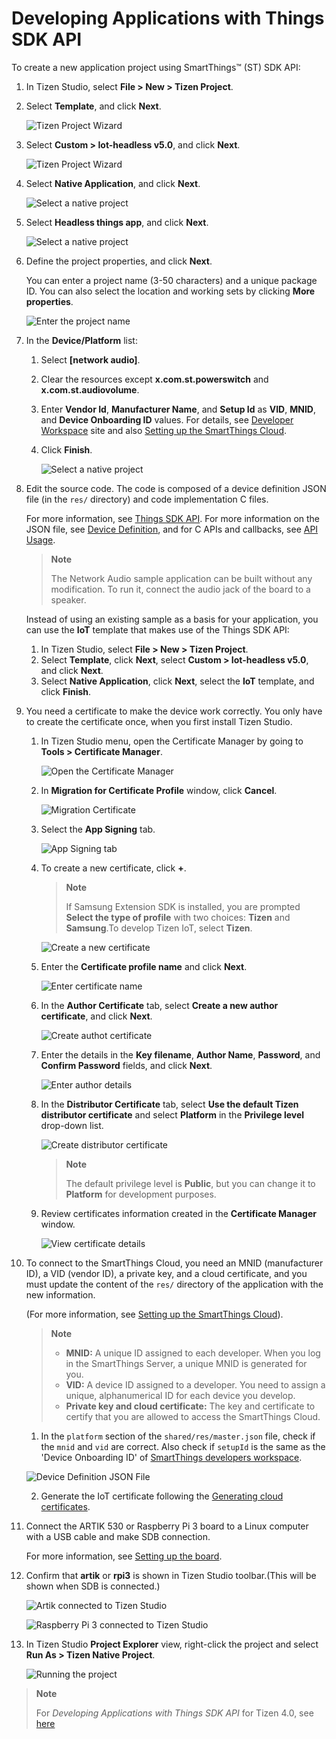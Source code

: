 # Developing Applications with Things SDK API

To create a new application project using SmartThings&trade; (ST) SDK API:

1.  In Tizen Studio, select **File > New > Tizen Project**.
2.  Select **Template**, and click **Next**.

    ![Tizen Project Wizard](media/thingsapp_sample.png)

3.  Select **Custom > Iot-headless v5.0**, and click **Next**.

    ![Tizen Project Wizard](media/thingsapp_profile_select_5.0.png)

4.  Select **Native Application**, and click **Next**.

    ![Select a native project](media/thingsapp_native_5.0.png)

5.  Select **Headless things app**, and click **Next**.

    ![Select a native project](media/thingsapp_serviceapp_5.0.png)

6.  Define the project properties, and click **Next**.

    You can enter a project name (3-50 characters) and a unique package ID. You can also select the location and working sets by clicking **More properties**.

    ![Enter the project name](media/thingsapp_project_name_5.0.png)

7.  In the **Device/Platform** list:
    1.  Select **\[network audio\]**.
    2.  Clear the resources except **x.com.st.powerswitch** and **x.com.st.audiovolume**.
    3.  Enter **Vendor Id**, **Manufacturer Name**, and **Setup Id** as **VID**, **MNID**, and **Device Onboarding ID** values. For details, see [Developer Workspace](https://smartthings.developer.samsung.com) site and also [Setting up the SmartThings Cloud](things-cloud-setup.md).
    4.  Click **Finish**.

        ![Select a native project](media/guitool.png)

8.  Edit the source code. The code is composed of a device definition JSON file (in the `res/` directory) and code implementation C files.

    For more information, see [Things SDK API](../guides/things-api.md). For more information on the JSON file, see [Device Definition](../guides/things-api-device.md), and for C APIs and callbacks, see [API Usage](../guides/things-api-guide.md).

    > **Note**
    >
    > The Network Audio sample application can be built without any modification. To run it, connect the audio jack of the board to a speaker.

    Instead of using an existing sample as a basis for your application, you can use the **IoT** template that makes use of the Things SDK API:

    1.  In Tizen Studio, select **File > New > Tizen Project**.
    2.  Select **Template**, click **Next**, select **Custom > Iot-headless v5.0**, and click **Next**.
    3.  Select **Native Application**, click **Next**, select the **IoT** template, and click **Finish**.

9.  You need a certificate to make the device work correctly. You only have to create the certificate once, when you first install Tizen Studio.
    1.  In Tizen Studio menu, open the Certificate Manager by going to **Tools > Certificate Manager**.

        ![Open the Certificate Manager](media/certificate_manager.png)

    2.  In **Migration for Certificate Profile** window, click **Cancel**.

        ![Migration Certificate](media/cm_profile_select.png)

    3.  Select the **App Signing** tab.

        ![App Signing tab](media/cm_app_signing.png)

    4.  To create a new certificate, click **+**.

        <div class="note">

        > **Note**
        >
        > If Samsung Extension SDK is installed, you are prompted **Select the type of profile** with two choices: **Tizen** and **Samsung**.To develop Tizen IoT, select **Tizen**.

        ![Create a new certificate](media/cm_new.png)

    5.  Enter the **Certificate profile name** and click **Next**.

        ![Enter certificate name](media/cm_profile.png)

    6.  In the **Author Certificate** tab, select **Create a new author certificate**, and click **Next**.

        ![Create authot certificate](media/cm_new_author.png)

    7.  Enter the details in the **Key filename**, **Author Name**, **Password**, and **Confirm Password** fields, and click **Next**.

        ![Enter author details](media/cm_author.png)

    8.  In the **Distributor Certificate** tab, select **Use the default Tizen distributor certificate** and select **Platform** in the **Privilege level** drop-down list.

        ![Create distributor certificate](media/cm_privilege.png)

        > **Note**
        >
        > The default privilege level is **Public**, but you can change it to **Platform** for development purposes.

    9.  Review certificates information created in the **Certificate Manager** window.

        ![View certificate details](media/cm_end.png)


10. To connect to the SmartThings Cloud, you need an MNID (manufacturer ID), a VID (vendor ID), a private key, and a cloud certificate, and you must update the content of the `res/` directory of the application with the new information.

    (For more information, see [Setting up the SmartThings Cloud](things-cloud-setup.md)).


    > **Note**
    >
    > -   **MNID:** A unique ID assigned to each developer. When you log in the SmartThings Server, a unique MNID is generated for you.
    > -   **VID:** A device ID assigned to a developer. You need to assign a unique, alphanumerical ID for each device you develop.
    > -   **Private key and cloud certificate:** The key and certificate to certify that you are allowed to access the SmartThings Cloud.

    1.  In the `platform` section of the `shared/res/master.json` file, check if the `mnid` and `vid` are correct. Also check if `setupId` is the same as the 'Device Onboarding ID' of [SmartThings developers workspace](https://smartthings.developer.samsung.com).

       ![Device Definition JSON File](media/device-definition-json-mnid-vid-5.0.png)

    2.  Generate the IoT certificate following the [Generating cloud certificates](things-cloud-setup.md#generating-cloud-certificates).


11. Connect the ARTIK 530 or Raspberry Pi 3 board to a Linux computer with a USB cable and make SDB connection.

    For more information, see [Setting up the board](setting-up-board.md).

12. Confirm that **artik** or **rpi3** is shown in Tizen Studio toolbar.(This will be shown when SDB is connected.)

    ![Artik connected to Tizen Studio](media/tizen_studio_artik.png)

    ![Raspberry Pi 3 connected to Tizen Studio](media/tizen_studio_rpi3.png)

13. In Tizen Studio **Project Explorer** view, right-click the project and select **Run As > Tizen Native Project**.

    ![Running the project](media/thingsapp_runas.png)




> **Note**
>
> For *Developing Applications with Things SDK API* for Tizen 4.0, see [here](things-app-development.md)
